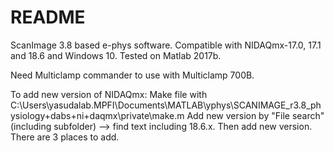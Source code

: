 # README #
ScanImage 3.8 based e-phys software. Compatible with NIDAQmx-17.0, 17.1 and 18.6 and Windows 10.
Tested on Matlab 2017b.

Need Multiclamp commander to use with Multiclamp 700B. 

To add new version of NIDAQmx:
Make file with C:\Users\yasudalab.MPFI\Documents\MATLAB\yphys\SCANIMAGE_r3.8_physiology\+dabs\+ni\+daqmx\private\make.m
Add new version by "File search" (including subfolder) --> find text including 18.6.x. Then add new version.
There are 3 places to add.